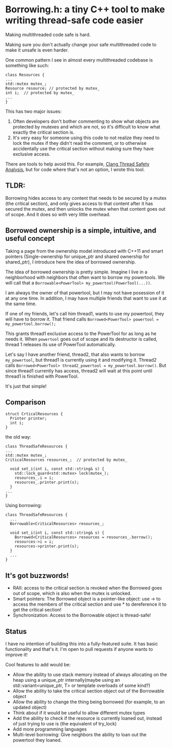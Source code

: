 # Borrowing.h: a tiny C++ tool to make writing thread-safe code easier

Making multithreaded code safe is hard.

Making sure you don't actually change your safe multithreaded code to make it unsafe is even harder.

One common pattern I see in almost every multithreaded codebase is something like such:

```
class Resources {
...
std::mutex mutex_;
Resource resource; // protected by mutex_
int i;  // protected by mutex_
...
}
```

This has two major issues:
1. Often developers don't bother commenting to show what objects are protected by mutexes and which are not, so it's difficult to know what exactly the critical section is.
2. It's very easy for someone using this code to not realize they need to lock the mutex if they didn't read the comment, or to otherwise accidentally use the critical section without making sure they have exclusive access.

There are tools to help avoid this. For example, [Clang Thread Safety Analysis](https://clang.llvm.org/docs/ThreadSafetyAnalysis.html), but for code where that's not an option, I wrote this tool.

## TLDR:
Borrowing hides access to any content that needs to be secured by a mutex (the critical section), and only gives access to that content after it has secured the mutex, and then unlocks the mutex when that content goes out of scope. And it does so with very little overhead.

## Borrowed ownership is a simple, intuitive, and useful concept
Taking a page from the ownership model introduced with C++11 and smart pointers (Single-ownership for unique_ptr and shared ownership for shared_ptr), I introduce here the idea of borrowed ownership.

The idea of borrowed ownership is pretty simple. Imagine I live in a neighborhood with neighbors that often want to borrow my powertools. We will call that a `Borrowable<PowerTool> my_powertool(PowerTool(...))`.

I am always the owner of that powertool, but I may not have posession of it at any one time. In addition, I may have multiple friends that want to use it at the same time.

If one of my friends, let's call him thread1, wants to use my powertool, they will have to borrow it. That friend calls
`Borrowed<PowerTool> powertool = my_powertool.borrow();`

This grants thread1 exclusive access to the PowerTool for as long as he needs it. When `powertool` goes out of scope and its destructor is called, thread 1 releases its use of PowerTool automatically.

Let's say I have another friend, thread2, that also wants to borrow `my_powertool`, but thread1 is currently using it and modifying it. Thread2 calls `Borrowed<PowerTool> thread2_powertool = my_powertool.borrow()`. But since thread1 currently has access, thread2 will wait at this point until thread1 is finished with PowerTool.

It's just that simple!

## Comparison
```
struct CrticalResources {
  Printer printer;
  int i;
}
```
the old way:
```
class ThreadSafeResources {
...
std::mutex mutex_;
CriticalResources resources_;  // protected by mutex_

  void set_i(int i, const std::string& s) {
    std::lock_guard<std::mutex> lock(mutex_);
    resources_.i = i;
    resources_.printer.print(s);
  }
...
}
```
Using borrowing:
```
class ThreadSafeResources {
  ...
  Borrowable<CriticalResources> resources_;

  void set_i(int i, const std::string& s) {
    Borrowed<CriticalResources> resources = resources_.borrow();
    resources->i = i;
    resources->printer.print(s);
  }
  ...
}
```

## It's got buzzwords!
- RAII: access to the critical section is revoked when the Borrowed goes out of scope, which is also when the mutex is unlocked.
- Smart pointers: The Borrowed object is a pointer-like object: use -> to access the members of the critical section and use * to dereference it to get the critical section!
- Synchronization: Access to the Borrowable object is thread-safe!

## Status

I have no intention of building this into a fully-featured suite. It has basic functionality and that's it. I'm open to pull requests if anyone wants to improve it!

Cool features to add would be:
- Allow the ability to use stack memory instead of always allocating on the heap using a unique_ptr internally(maybe using an std::variant<unique_ptr<T>, T> or template overloads of some kind?)
- Allow the ability to take the critical section object out of the Borrowable object
- Allow the ability to change the thing being borrowed (for example, to an updated object)
- Think about if it would be useful to allow different mutex types
- Add the ability to check if the resource is currently loaned out, instead of just trying to use is (the equivalent of try_lock)
- Add more programming languages
- Multi-level borrowing: Give neighbors the ability to loan out the powertool they loaned.
  
